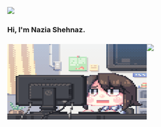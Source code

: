 <!-- ###### My contribution graph in github :
![snake gif](https://github.com/geek-a-byte/geek-a-byte/blob/output/github-contribution-grid-snake.svg) -->
![](https://visitor-badge.glitch.me/badge?page_id=Geek-a-Byte)

<h3>Hi, I'm Nazia Shehnaz.
 
<h3>
  
<!-- <a href="https://www.facebook.com/profile.php?id=100030019410616" target="_blank">
  <img align="left" alt="Nazia | Facebook" width="22px" src="https://i.pinimg.com/originals/ca/3b/f0/ca3bf05cfab74677e5b73b130bd30991.png" />
</a>
<a href="https://www.instagram.com/vibgyor6463/" target="_blank">
  <img align="left" alt="Nazia | Instagram" width="22px" src="https://cdn.jsdelivr.net/npm/simple-icons@v3/icons/instagram.svg" />
</a>
<a href="https://www.linkedin.com/in/naziashehnaz/" target="_blank">
  <img align="left" alt="Nazia | LinkedIN" width="22px" src="https://cdn.jsdelivr.net/npm/simple-icons@v3/icons/linkedin.svg" />
</a> -->

<!-- <h5> :diamond_shape_with_a_dot_inside: <a href="https://slides.com/geek-a-byte/deck-3b1a22/fullscreen" target="_blank">certifications</a></h5> -->

</p>  
<!-- dark, radical, merko, gruvbox, tokyonight, onedark, cobalt, synthwave, highcontrast, dracula -->
<img alt="GIF" align="left" src="https://github.com/Geek-a-Byte/Geek-a-Byte/blob/master/github.gif" width="320" height="173" /><img src="https://github-readme-stats.vercel.app/api?username=Geek-a-Byte&show_icons=true&count_private=true&theme=dracula" width="440"  />
 
<!-- <img src="https://github-readme-stats.vercel.app/api/top-langs?username=geek-a-byte&exclude_repo=Treasure-Hunting-game&show_icons=true&locale=en&layout=compact&theme=dracula&langs_count=10" width="380" alt="geek-a-byte" /> -->


<br>


 
<!-- [![trophy](https://github-profile-trophy.vercel.app/?username=geek-a-byte&theme=dracula)](https://github.com/ryo-ma/github-profile-trophy)  -->
 
<!--<img align="center" src="https://github-readme-stats.vercel.app/api?username=Geek-a-Byte&show_icons=true&count_private=true&theme=dracula" width="440"  /> -->
 
 



